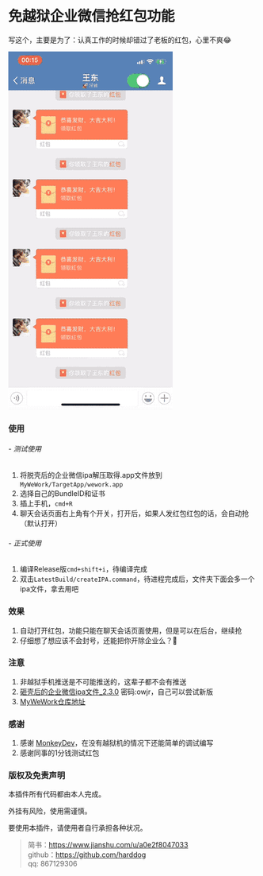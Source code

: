 # 免越狱企业微信抢红包功能

写这个，主要是为了：认真工作的时候却错过了老板的红包，心里不爽😂

![wwk](./wework.gif)

### 使用

###### - 测试使用
1. 将脱壳后的企业微信ipa解压取得.app文件放到`MyWeWork/TargetApp/wework.app`  
2. 选择自己的BundleID和证书  
3. 插上手机，`cmd+R`  
4. 聊天会话页面右上角有个开关，打开后，如果人发红包红包的话，会自动抢（默认打开）  

###### - 正式使用
1. 编译Release版`cmd+shift+i`，待编译完成
2. 双击`LatestBuild/createIPA.command`，待进程完成后，文件夹下面会多一个ipa文件，拿去用吧

### 效果
1. 自动打开红包，功能只能在聊天会话页面使用，但是可以在后台，继续抢
2. 仔细想了想应该不会封号，还能把你开除企业么？🤔 

### 注意
1. 非越狱手机推送是不可能推送的，这辈子都不会有推送
2. [砸壳后的企业微信ipa文件_2.3.0](https://pan.baidu.com/s/1pMdeQXP)  密码:owjr，自己可以尝试新版
3. [MyWeWork仓库地址](https://github.com/harddog/MyWeWork)

### 感谢
1. 感谢 [MonkeyDev](https://github.com/AloneMonkey/MonkeyDev)，在没有越狱机的情况下还能简单的调试编写
2. 感谢同事的1分钱测试红包

### 版权及免责声明
本插件所有代码都由本人完成。

外挂有风险，使用需谨慎。

要使用本插件，请使用者自行承担各种状况。


>简书：<https://www.jianshu.com/u/a0e2f8047033>   
github：<https://github.com/harddog>  
qq: 867129306

